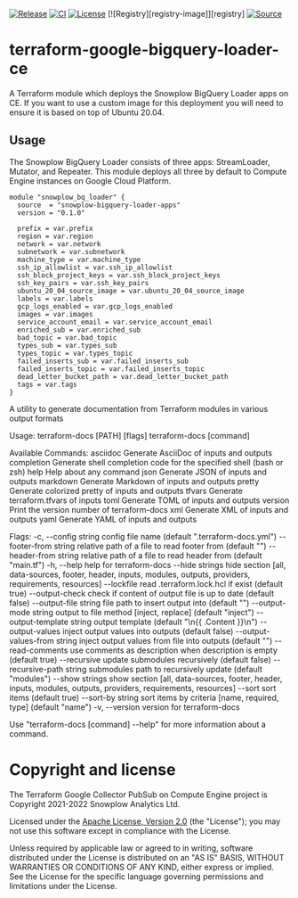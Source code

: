 [![Release][release-image]][release] [![CI][ci-image]][ci] [![License][license-image]][license] [![Registry][registry-image]][registry] [![Source][source-image]][source]

# terraform-google-bigquery-loader-ce

A Terraform module which deploys the Snowplow BigQuery Loader apps on CE.  If you want to use a custom image for this deployment you will need to ensure it is based on top of Ubuntu 20.04.

## Usage

The Snowplow BigQuery Loader consists of three apps: StreamLoader, Mutator, and
Repeater. This module deploys all three by default to Compute Engine instances
on Google Cloud Platform.

```hcl
module "snowplow_bq_loader" {
  source  = "snowplow-bigquery-loader-apps"
  version = "0.1.0"

  prefix = var.prefix
  region = var.region
  network = var.network
  subnetwork = var.subnetwork
  machine_type = var.machine_type
  ssh_ip_allowlist = var.ssh_ip_allowlist
  ssh_block_project_keys = var.ssh_block_project_keys
  ssh_key_pairs = var.ssh_key_pairs
  ubuntu_20_04_source_image = var.ubuntu_20_04_source_image
  labels = var.labels
  gcp_logs_enabled = var.gcp_logs_enabled
  images = var.images
  service_account_email = var.service_account_email
  enriched_sub = var.enriched_sub
  bad_topic = var.bad_topic
  types_sub = var.types_sub
  types_topic = var.types_topic
  failed_inserts_sub = var.failed_inserts_sub
  failed_inserts_topic = var.failed_inserts_topic
  dead_letter_bucket_path = var.dead_letter_bucket_path
  tags = var.tags
}
```

<!-- BEGINNING OF PRE-COMMIT-TERRAFORM DOCS HOOK -->
A utility to generate documentation from Terraform modules in various output formats

Usage:
  terraform-docs [PATH] [flags]
  terraform-docs [command]

Available Commands:
  asciidoc    Generate AsciiDoc of inputs and outputs
  completion  Generate shell completion code for the specified shell (bash or zsh)
  help        Help about any command
  json        Generate JSON of inputs and outputs
  markdown    Generate Markdown of inputs and outputs
  pretty      Generate colorized pretty of inputs and outputs
  tfvars      Generate terraform.tfvars of inputs
  toml        Generate TOML of inputs and outputs
  version     Print the version number of terraform-docs
  xml         Generate XML of inputs and outputs
  yaml        Generate YAML of inputs and outputs

Flags:
  -c, --config string               config file name (default ".terraform-docs.yml")
      --footer-from string          relative path of a file to read footer from (default "")
      --header-from string          relative path of a file to read header from (default "main.tf")
  -h, --help                        help for terraform-docs
      --hide strings                hide section [all, data-sources, footer, header, inputs, modules, outputs, providers, requirements, resources]
      --lockfile                    read .terraform.lock.hcl if exist (default true)
      --output-check                check if content of output file is up to date (default false)
      --output-file string          file path to insert output into (default "")
      --output-mode string          output to file method [inject, replace] (default "inject")
      --output-template string      output template (default "<!-- BEGIN_TF_DOCS -->\n{{ .Content }}\n<!-- END_TF_DOCS -->")
      --output-values               inject output values into outputs (default false)
      --output-values-from string   inject output values from file into outputs (default "")
      --read-comments               use comments as description when description is empty (default true)
      --recursive                   update submodules recursively (default false)
      --recursive-path string       submodules path to recursively update (default "modules")
      --show strings                show section [all, data-sources, footer, header, inputs, modules, outputs, providers, requirements, resources]
      --sort                        sort items (default true)
      --sort-by string              sort items by criteria [name, required, type] (default "name")
  -v, --version                     version for terraform-docs

Use "terraform-docs [command] --help" for more information about a command.

<!-- END OF PRE-COMMIT-TERRAFORM DOCS HOOK -->

# Copyright and license

The Terraform Google Collector PubSub on Compute Engine project is Copyright 2021-2022 Snowplow Analytics Ltd.

Licensed under the [Apache License, Version 2.0][license] (the "License");
you may not use this software except in compliance with the License.

Unless required by applicable law or agreed to in writing, software
distributed under the License is distributed on an "AS IS" BASIS,
WITHOUT WARRANTIES OR CONDITIONS OF ANY KIND, either express or implied.
See the License for the specific language governing permissions and
limitations under the License.

[release]: https://github.com/tnightengale/terraform-google-big-query-loader-ce/releases/latest
[release-image]: https://img.shields.io/github/v/release/snowplow-devops/terraform-google-collector-pubsub-ce

[ci]: https://github.com/tnightengale/terraform-google-big-query-loader-ce/actions?query=workflow%3Aci
[ci-image]: https://github.com/tnightengale/terraform-google-big-query-loader-ce/workflows/ci/badge.svg

[license]: https://www.apache.org/licenses/LICENSE-2.0
[license-image]: https://img.shields.io/badge/license-Apache--2-blue.svg?style=flat

<!-- [registry]: https://registry.terraform.io/modules/snowplow-devops/collector-pubsub-ce/google/latest
[registry-image]: https://img.shields.io/static/v1?label=Terraform&message=Registry&color=7B42BC&logo=terraform -->

[source]: https://github.com/snowplow-incubator/snowplow-bigquery-loader
[source-image]: https://img.shields.io/static/v1?label=Snowplow&message=BigQuery%20Loader&color=0E9BA4&logo=GitHub
